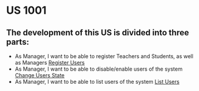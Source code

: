 # US 1001

## The development of this US is divided into three parts: ##

- As Manager, I want to be able to register Teachers and Students, as well as Managers [Register Users](../US_1001/readme-AddUsers.md)
- As Manager, I want to be able to disable/enable users of the system [Change Users State](../US_1001/readme-ChangeUsersState.md)
- As Manager, I want to be able to list users of the system [List Users](../US_1001/readme-ListUsers.md)